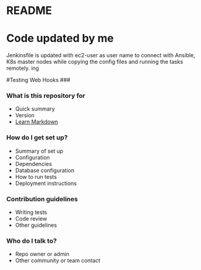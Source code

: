 # README #
# Code updated by me
Jenkinsfile is updated with ec2-user as user name to connect with Ansible, K8s master nodes while copying the config files and running the tasks remotely. 
ing

#Testing Web Hooks ###

### What is this repository for ####

* Quick summary
* Version
* [Learn Markdown](https://bitbucket.org/tutorials/markdowndemo)

### How do I get set up? ##

* Summary of set up
* Configuration
* Dependencies
* Database configuration
* How to run tests
* Deployment instructions

### Contribution guidelines ###

* Writing tests
* Code review
* Other guidelines

### Who do I talk to? ###

* Repo owner or admin
* Other community or team contact
